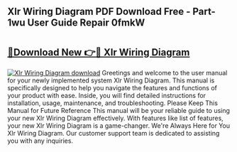 ## Xlr Wiring Diagram PDF Download Free - Part-1wu User Guide Repair 0fmkW

# <h2><a href="http://dfo8ff.blite.top/?on=Xlr+Wiring+Diagram">🔗Download New 👉🔴 Xlr Wiring Diagram</a></h2>

[![Xlr Wiring Diagram download](https://i.imgur.com/lujVjoI.png)](http://dfo8ff.blite.top/?on=Xlr+Wiring+Diagram)
Greetings and welcome to the user manual for your newly implemented system Xlr Wiring Diagram. This manual is specifically designed to help you navigate the features and functions of your product with ease. Inside, you will find detailed instructions for installation, usage, maintenance, and troubleshooting. Please Keep This Manual for Future Reference This manual will be your reliable guide to using your new Xlr Wiring Diagram effectively. With features like list of features, your new Xlr Wiring Diagram is a game-changer. We're Always Here for You Xlr Wiring Diagram. Our customer support team is dedicated to assisting you with any inquiries.
